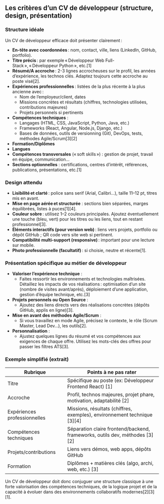 ## Les critères d’un CV de développeur (structure, design, présentation)

### Structure idéale

Un CV de développeur efficace doit présenter clairement :

- **En-tête avec coordonnées** : nom, contact, ville, liens (LinkedIn, GitHub, portfolio).
- **Titre précis** : par exemple « Développeur Web Full-Stack », « Développeur Python », etc.[1]
- **Résumé/A accroche** : 2-3 lignes accrocheuses sur le profil, les années d’expérience, les technos clés. Adaptez toujours cette accroche au poste visé[2].
- **Expériences professionnelles** : listées de la plus récente à la plus ancienne avec :
  - Nom de l’employeur/client, dates
  - Missions concrètes et résultats (chiffres, technologies utilisées, contributions majeures)
  - Projets personnels si pertinents
- **Compétences techniques** :
  - Langages (HTML, CSS, JavaScript, Python, Java, etc.)
  - Frameworks (React, Angular, Node.js, Django, etc.)
  - Bases de données, outils de versionning (Git), DevOps, tests, méthodes Agile/Scrum[3][2]
- **Formation/Diplômes**
- **Langues**
- **Compétences transversales** (« soft skills ») : gestion de projet, travail en équipe, communication…
- **Sections optionnelles** : certifications, centres d’intérêt, références, publications, présentations, etc.[1]

### Design attendu

- **Lisibilité et clarté** : police sans serif (Arial, Calibri…), taille 11–12 pt, titres mis en avant.
- **Mise en page aérée et structurée** : sections bien séparées, marges équilibrées, listes à puces[1][4].
- **Couleur sobre** : utilisez 1–2 couleurs principales. Ajoutez éventuellement une touche (bleu, vert) pour les titres ou les liens, tout en restant professionnel[3]. 
- **Éléments interactifs (pour version web)** : liens vers projets, portfolio ou dépôt GitHub ; QR code vers site web si pertinent.
- **Compatibilité multi-support (responsive)** : important pour une lecture sur mobile.
- **Photo professionnelle (facultatif)** : si choisie, neutre et récente[1].

### Présentation spécifique au métier de développeur

- **Valoriser l’expérience technique** :
  - Faites ressortir les environnements et technologies maîtrisées. Détaillez les impacts de vos réalisations : optimisation d’un site (nombre de visites avant/après), déploiement d’une application, gestion d’équipe technique, etc.[3]
- **Projets personnels ou Open Source** :
  - Ajoutez des liens directs vers des réalisations concrètes (dépôts GitHub, applis en ligne)[3].
- **Mise en avant des méthodes Agile/Scrum** :
  - Si vous travaillez en mode Agile, précisez le contexte, le rôle (Scrum Master, Lead Dev…), les outils[2].
- **Personnalisation** :
  - Ajustez quelques lignes du résumé et vos compétences aux exigences de chaque offre. Utilisez les mots-clés des offres pour passer les filtres ATS[3].

### Exemple simplifié (extrait)

| Rubrique                  | Points à ne pas rater                                                      |
|---------------------------|----------------------------------------------------------------------------|
| Titre                     | Spécifique au poste (ex: Développeur Frontend React) [1]                  |
| Accroche                  | Profil, technos majeures, projet phare, motivation, adaptabilité [2]      |
| Expériences professionnelles | Missions, résultats (chiffres, exemples), environnement technique [3][4]  |
| Compétences techniques    | Séparation claire frontend/backend, frameworks, outils dev, méthodes [3][2]|
| Projets/contributions     | Liens vers démos, web apps, dépôts GitHub                                  |
| Formation                 | Diplômes + matières clés (algo, archi, web, etc.) [3]                      |

Un CV de développeur doit donc conjuguer une structure classique à une forte valorisation des compétences techniques, de la logique projet et de la capacité à évoluer dans des environnements collaboratifs modernes[2][3][1].